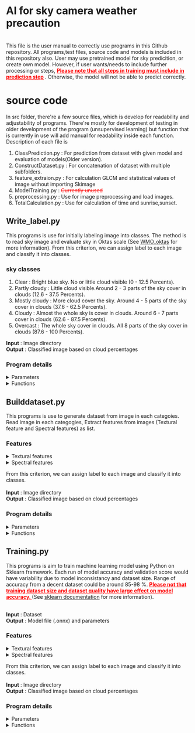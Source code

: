 # AI for sky camera weather precaution 
</br>
This file is the user manual to correctly use programs in this Github repository. All programs,test files, source code and models is included in this repository also. User may use pretrained model for sky predicition, or create own model.
However, if user wants/needs to include further processing or steps,<span style="color: red;"> <B><u>Please note that all steps in training must include in prediction step</u> </B> </span>. Otherwise, the model will not be able to predict
correctly.

# source code
In src folder, there're a few source files, which is develop for readability and adjustability of programs. There're mostly for development of testing in older development of the program (unsupervised learning) but function that is currently in use will add manual for
readability inside each function. Description of each file is
1. ClassPrediction.py : For prediction from dataset with given model and evaluation of models(Older version).
2. ConstructDataset.py : For concatenation of dataset with multiple subfolders.
3. feature_extraion.py : For calculation GLCM and statistical values of image without importing Skimage 
4. ModelTraining.py : <span style='color: red'>~~Currently unused~~</span>
5. preprocessing.py : Use for image preprocessing and load images.
6. TotalCalculation.py : Use for calculation of time and sunrise,sunset.

## Write_label.py
This programs is use for initially labeling image into classes. The method is to read sky image and evaluate sky in Oktas scale (See [WMO_oktas](URL "https://worldweather.wmo.int/oktas.html") for more information).
From this criterion, we can assign label to each image and classify it into classes.<br>
### sky classes
1. Clear : Bright blue sky. No or little cloud visible (0 - 12.5 Percents).
2. Partly cloudy : Little cloud visible.Around 2 - 3 parts of the sky cover in clouds (12.6 - 37.5 Percents).
3. Mostly cloudy : More cloud cover the sky. Around 4 - 5 parts of the sky cover in clouds (37.6 - 62.5 Percents).
4. Cloudy : Almost the whole sky is cover in clouds. Around 6 - 7 parts cover in clouds (62.6 - 87.5 Percents).
4. Overcast : The whole sky cover in clouds. All 8 parts of the sky cover in clouds (87.6 - 100 Percents).<br>

**Input** : Image directory<br>
**Output** : Classified image based on cloud percentages<br>
### Program details
<details>
<summary>Parameters</summary> 

| Parameter Name                | Description                                                                                           |
|-------------------------------|-------------------------------------------------------------------------------------------------------|
| `start_date`                 | The start date for the time duration calculation, formatted as 'YYYY-MM-DD'.                        |
| `end_date`                   | The end date for the time duration calculation, formatted as 'YYYY-MM-DD'.                          |
| `location`                   | A list containing latitude and longitude coordinates for the location (e.g., `[latitude, longitude]`). |
| `days`                        | The total number of days calculated between `start_date` and `end_date`.                            |
| `LSTM`                        | An instance of the `SunPosition` class for calculating the Local Solar Time Mean (LSTM).            |
| `EoT`                         | The Equation of Time, calculated based on the day number for solar position adjustments.            |
| `TC`                          | The Time Correction Factor calculated using longitude, LSTM, and EoT.                                |
| `dec`                         | The solar declination angle calculated for the specified day.                                       |
| `sunrise1`                   | The calculated sunrise time for the specified location and day.                                      |
| `sunset1`                    | The calculated sunset time for the specified location and day.                                       |
| `mask_directory`             | The file path to the mask image used for preprocessing input images.                                 |
| `classes_map`                | A dictionary mapping cloud classification labels to their corresponding folder names.               |
| `image_directory`            | The directory containing images to be processed and categorized.                                     |
| `output_directory`           | The directory where processed images will be saved based on classification.                          |
| `mode`                        | A string that specifies whether to process 'day' or 'night' images based on sunlight times.         |
| `percentage`                  | A list storing the calculated cloud coverage percentages for the classified images.                 |
| `classifier`                 | A list of classifications for the images based on their cloud coverage percentages.                  |


</details>
<details>
<summary>Functions</summary> 

| Function Name                  | Description                                                                                           |
|-------------------------------|-------------------------------------------------------------------------------------------------------|
| `timeConvertion().time_duration(start_date, end_date, include_end_date=True)` | Calculates the number of days between the specified start and end dates.                            |
| `SunPosition.LSTM(time_zone_offset)`        | Initializes the LSTM value based on the provided time zone offset for solar calculations.           |
| `SunPosition.calculate_EoT(day)`             | Calculates the Equation of Time for the given day to adjust solar time.                            |
| `SunPosition.TimeCorrectionFactor(Longitude, LSTM, EoT)` | Computes the Time Correction Factor based on location and solar calculations.                      |
| `SunPosition.declination(day)`               | Calculates the solar declination angle for the specified day.                                     |
| `SunPosition.DaytimeInfo(latitude, declination, TC)` | Determines sunrise and sunset times based on latitude, declination, and Time Correction Factor.     |
| `preprocessData().load_images_and_preprocess(path, mask, apply_crop_sun=False)` | Loads images from a specified path and preprocesses them using the given mask.                    |
| `prediction().CloudRatio(image, mask)`       | Calculates the cloud coverage ratio for a given image using the specified mask.                    |
| `prediction().classify_sky(image, ratio)`    | Classifies the sky condition of a given image based on the calculated cloud coverage ratio.        |
| `os.makedirs(target_folder, exist_ok=True)`   | Creates the target folder for storing classified images if it does not already exist.              |
| `cv2.resize(image, (1036, 705))`             | Resizes the given image to the specified dimensions (1036x705 pixels).                             |
| `cv2.imwrite(write_path, write_image)`        | Saves the processed image to the specified file path.                                             |

</details>

## Builddataset.py
This programs is use to generate dataset from image in each categoies. Read image in each categogies, Extract features from images (Textural feature and Spectral features) as list.
### Features 
<details>
<summary>Textural features</summary>

| Property       | Description                                                                                     |
|----------------|------------------------------------------------------------------------------------------------|
| `contrast`     | Measures the local intensity variation. High contrast values indicate significant intensity changes. |
| `dissimilarity`| Captures how different the pairs of pixels are; it increases with differences in gray levels.    |
| `homogeneity`  | Assesses how similar the pixel pairs are. Higher values indicate more uniform textures.         |
| `energy`       | Represents the sum of squared elements in the GLCM (Gray Level Co-occurrence Matrix), indicating texture uniformity. Higher energy values mean less texture complexity. |
| `correlation`  | Measures the linear dependency of gray levels in the image. High values indicate a predictable pattern. |
| `ASM`          | Also known as Angular Second Moment, it reflects the texture uniformity by summing the squared elements of the GLCM. Higher ASM indicates a more uniform texture. |
</details>
<details>
<summary>Spectral features</summary>

| Feature         | Description                                                                                   |
|-----------------|-----------------------------------------------------------------------------------------------|
| `intensity`     | Average intensity of the blue channel (`B`) across the image. It provides a measure of brightness. |
| `chan_b`        | Mean value of the blue channel (`B`). Useful for analyzing blue hues in the image.             |
| `chan_r`        | Mean value of the red channel (`R`). Useful for analyzing red hues in the image.               |
| `skewness`      | Skewness of the blue channel (`B`). It indicates the asymmetry in the pixel distribution of the channel. |
| `std`           | Standard deviation of the blue channel (`B`). Measures the spread or variability of pixel values in the channel. |
| `diff`          | Mean difference between the red channel (`R`) and the blue channel (`B`). Highlights color contrasts between red and blue tones. |
| `statistical`   | Combined features including skewness, standard deviation, difference, and mean values of red and blue channels for detailed statistical analysis. |

</details>

From this criterion, we can assign label to each image and classify it into classes.<br><br>
**Input** : Image directory<br>
**Output** : Classified image based on cloud percentages<br>
### Program details
<details>
<summary>Parameters</summary> 

| **Parameter**         | **Description**                                                                                       |
|-----------------------|-----------------------------------------------------------------------------------------------------|
| `sky_cam`              | User input for selecting configuration based on location (e.g., specific observatory location).     |
| `path`                 | Directory path to the folder containing images to be processed.                                     |
| `GLCM_param`           | User input list containing distance and angle parameters for the GLCM calculation.                  |
| `location`             | Coordinates of the selected sky camera location, loaded from configuration.                         |
| `time_zone`            | Time zone associated with the selected sky camera location, loaded from configuration.              |
| `start_date`           | The start date for the dataset, loaded from configuration.                                          |
| `mask_path`            | File path to the mask image for preprocessing images.                                               |
| `output_directory`     | Directory path to save the processed dataset CSV files.                                             |
| `properties`           | List of GLCM properties used for feature extraction (e.g., contrast, dissimilarity, etc.).         |
| `output_folder`        | Subdirectory path within the output directory for storing specific results based on GLCM parameters.|
| `folders`              | List of subdirectories within the main `path`, each representing a class of images.                 |
| `class_folder`         | Full path to a specific image class folder, containing images to be processed.                      |
| `GLCM`                 | List of computed GLCM features for the processed images.                                            |
| `Filename`             | List of image filenames that were processed.                                                        |
| `Intensity`            | List of intensity values calculated from the images.                                                |
| `skewness`             | List of skewness values calculated from the images.                                                 |
| `std`                  | List of standard deviation values calculated from the images.                                       |
| `diff`                 | List of difference values between channels calculated from the images.                              |
| `chan_r`               | List of mean red channel values calculated from the images.                                         |
| `chan_b`               | List of mean blue channel values calculated from the images.                                        |
| `images`               | Preprocessed images loaded from a single image path using a mask.                                   |
| `gray`                 | Grayscale converted versions of the preprocessed images.                                            |
| `glcm`                 | Computed GLCM features for a single grayscale image.                                                |
| `sky_cat`              | Name of the sky condition class derived from the folder name.                                       |
| `output_filename`      | Filename for the output CSV file that stores the dataset for a specific class.                      |
| `output_path`          | Full file path to where the CSV file will be saved.                                                 |




</details>
<details>
<summary>Functions</summary> 

| **Function Name**                                | **Description**                                                                                           |
|--------------------------------------------------|-----------------------------------------------------------------------------------------------------------|
| `preprocessData().load_single_image`             | Loads a single image from a specified path, applies a mask, and optionally crops out the sun. Returns the preprocessed image and its name. |
| `preprocessData().computeGlcm`                   | Computes the Gray Level Co-occurrence Matrix (GLCM) for a grayscale image based on specified distance and angle parameters. Outputs GLCM features. |
| `Builddataset().Statistical`                     | Computes statistical metrics like mean intensity, skewness, standard deviation, and channel differences for a set of input images. |
| `preprocessData().getDataframe`                  | Constructs a DataFrame with GLCM properties, statistical features, and intensity for a set of images. The DataFrame is used to organize and save the dataset. |
| `os.makedirs`                                    | Creates directories if they do not exist, used for organizing logs and output folders.                     |
| `cv2.imread`                                     | Loads an image from a file, with an option to read in grayscale mode (used here to read mask images).      |
| `gc.collect`                                     | Clears memory by running garbage collection after processing a batch of images, ensuring efficient memory usage. |
| `json.load`                                      | Reads configuration data from a JSON file, providing settings like paths, parameters, and mask information for image processing. |
| `logging.info`                                   | Logs informational messages to a log file, documenting the progress and status of the dataset generation.  |
| `time.strftime`                                  | Formats the current date and time for use in file naming (e.g., timestamped log files).                    |
| `os.listdir`                                     | Retrieves a list of folders or files within a directory, used to iterate through image datasets.           |
| `cv2.cvtColor`                                   | Converts images from one color space to another, in this case, from RGB to grayscale.                      |
| `pd.DataFrame.to_csv`                            | Saves a DataFrame as a CSV file to a specified path, used for creating output datasets.                    |
                                         |

</details>

## Training.py
This programs is aim to train machine learning model using Python on Sklearn framework. Each run of model accuracy and validation score would have variability due to 
model inconsistancy and dataset size. Range of accuracy from a decent dataset could be around 85-98 %. <span style="color: red;"> <B><u>Please not that training dataset size and dataset quality have large effect on model accuracy.
</u> </B> </span> (See [sklearn documentation](URL "https://scikit-learn.org/1.5/modules/generated/sklearn.ensemble.RandomForestClassifier.html") for more information).<br><br>

**Input** : Dataset<br>
**Output** : Model file (.onnx) and parameters<br>

### Features 
<details>
<summary>Textural features</summary>

| Property       | Description                                                                                     |
|----------------|------------------------------------------------------------------------------------------------|
| `contrast`     | Measures the local intensity variation. High contrast values indicate significant intensity changes. |
| `dissimilarity`| Captures how different the pairs of pixels are; it increases with differences in gray levels.    |
| `homogeneity`  | Assesses how similar the pixel pairs are. Higher values indicate more uniform textures.         |
| `energy`       | Represents the sum of squared elements in the GLCM (Gray Level Co-occurrence Matrix), indicating texture uniformity. Higher energy values mean less texture complexity. |
| `correlation`  | Measures the linear dependency of gray levels in the image. High values indicate a predictable pattern. |
| `ASM`          | Also known as Angular Second Moment, it reflects the texture uniformity by summing the squared elements of the GLCM. Higher ASM indicates a more uniform texture. |
</details>
<details>
<summary>Spectral features</summary>

| Feature         | Description                                                                                   |
|-----------------|-----------------------------------------------------------------------------------------------|
| `intensity`     | Average intensity of the blue channel (`B`) across the image. It provides a measure of brightness. |
| `chan_b`        | Mean value of the blue channel (`B`). Useful for analyzing blue hues in the image.             |
| `chan_r`        | Mean value of the red channel (`R`). Useful for analyzing red hues in the image.               |
| `skewness`      | Skewness of the blue channel (`B`). It indicates the asymmetry in the pixel distribution of the channel. |
| `std`           | Standard deviation of the blue channel (`B`). Measures the spread or variability of pixel values in the channel. |
| `diff`          | Mean difference between the red channel (`R`) and the blue channel (`B`). Highlights color contrasts between red and blue tones. |
| `statistical`   | Combined features including skewness, standard deviation, difference, and mean values of red and blue channels for detailed statistical analysis. |

</details>

From this criterion, we can assign label to each image and classify it into classes.<br><br>
**Input** : Image directory<br>
**Output** : Classified image based on cloud percentages<br>
### Program details
<details>
<summary>Parameters</summary> 

| **Parameter**         | **Description**                                                                                       |
|-----------------------|-----------------------------------------------------------------------------------------------------|
| `sky_cam`              | User input for selecting configuration based on location (e.g., specific observatory location).     |
| `path`                 | Directory path to the folder containing images to be processed.                                     |
| `GLCM_param`           | User input list containing distance and angle parameters for the GLCM calculation.                  |
| `location`             | Coordinates of the selected sky camera location, loaded from configuration.                         |
| `time_zone`            | Time zone associated with the selected sky camera location, loaded from configuration.              |
| `start_date`           | The start date for the dataset, loaded from configuration.                                          |
| `mask_path`            | File path to the mask image for preprocessing images.                                               |
| `output_directory`     | Directory path to save the processed dataset CSV files.                                             |
| `properties`           | List of GLCM properties used for feature extraction (e.g., contrast, dissimilarity, etc.).         |
| `output_folder`        | Subdirectory path within the output directory for storing specific results based on GLCM parameters.|
| `folders`              | List of subdirectories within the main `path`, each representing a class of images.                 |
| `class_folder`         | Full path to a specific image class folder, containing images to be processed.                      |
| `GLCM`                 | List of computed GLCM features for the processed images.                                            |
| `Filename`             | List of image filenames that were processed.                                                        |
| `Intensity`            | List of intensity values calculated from the images.                                                |
| `skewness`             | List of skewness values calculated from the images.                                                 |
| `std`                  | List of standard deviation values calculated from the images.                                       |
| `diff`                 | List of difference values between channels calculated from the images.                              |
| `chan_r`               | List of mean red channel values calculated from the images.                                         |
| `chan_b`               | List of mean blue channel values calculated from the images.                                        |
| `images`               | Preprocessed images loaded from a single image path using a mask.                                   |
| `gray`                 | Grayscale converted versions of the preprocessed images.                                            |
| `glcm`                 | Computed GLCM features for a single grayscale image.                                                |
| `sky_cat`              | Name of the sky condition class derived from the folder name.                                       |
| `output_filename`      | Filename for the output CSV file that stores the dataset for a specific class.                      |
| `output_path`          | Full file path to where the CSV file will be saved.                                                 |




</details>
<details>
<summary>Functions</summary> 

| **Function Name**                                | **Description**                                                                                           |
|--------------------------------------------------|-----------------------------------------------------------------------------------------------------------|
| `preprocessData().load_single_image`             | Loads a single image from a specified path, applies a mask, and optionally crops out the sun. Returns the preprocessed image and its name. |
| `preprocessData().computeGlcm`                   | Computes the Gray Level Co-occurrence Matrix (GLCM) for a grayscale image based on specified distance and angle parameters. Outputs GLCM features. |
| `Builddataset().Statistical`                     | Computes statistical metrics like mean intensity, skewness, standard deviation, and channel differences for a set of input images. |
| `preprocessData().getDataframe`                  | Constructs a DataFrame with GLCM properties, statistical features, and intensity for a set of images. The DataFrame is used to organize and save the dataset. |
| `os.makedirs`                                    | Creates directories if they do not exist, used for organizing logs and output folders.                     |
| `cv2.imread`                                     | Loads an image from a file, with an option to read in grayscale mode (used here to read mask images).      |
| `gc.collect`                                     | Clears memory by running garbage collection after processing a batch of images, ensuring efficient memory usage. |
| `json.load`                                      | Reads configuration data from a JSON file, providing settings like paths, parameters, and mask information for image processing. |
| `logging.info`                                   | Logs informational messages to a log file, documenting the progress and status of the dataset generation.  |
| `time.strftime`                                  | Formats the current date and time for use in file naming (e.g., timestamped log files).                    |
| `os.listdir`                                     | Retrieves a list of folders or files within a directory, used to iterate through image datasets.           |
| `cv2.cvtColor`                                   | Converts images from one color space to another, in this case, from RGB to grayscale.                      |
| `pd.DataFrame.to_csv`                            | Saves a DataFrame as a CSV file to a specified path, used for creating output datasets.                    |
                                         |

</details>